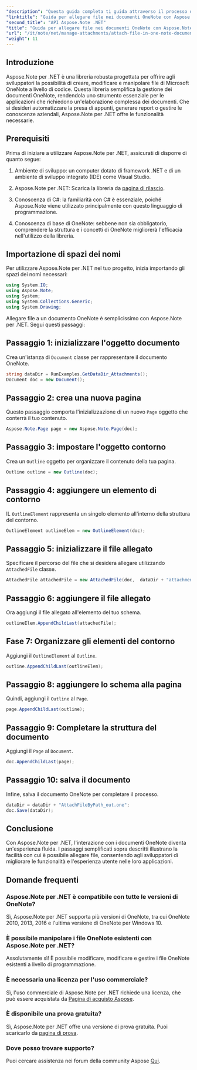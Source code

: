 ```yaml
---
"description": "Questa guida completa ti guida attraverso il processo di allegato programmatico di file ai documenti di OneNote, consentendoti di migliorare le tue attività di annotazione e gestione dei documenti. Con istruzioni chiare e dettagliate e utili FAQ."
"linktitle": "Guida per allegare file nei documenti OneNote con Aspose.Note"
"second_title": "API Aspose.Note .NET"
"title": "Guida per allegare file nei documenti OneNote con Aspose.Note"
"url": "/it/note/net/manage-attachments/attach-file-in-one-note-documents/"
"weight": 11
---
```


## Introduzione

Aspose.Note per .NET è una libreria robusta progettata per offrire agli sviluppatori la possibilità di creare, modificare e manipolare file di Microsoft OneNote a livello di codice. Questa libreria semplifica la gestione dei documenti OneNote, rendendola uno strumento essenziale per le applicazioni che richiedono un'elaborazione complessa dei documenti. Che si desideri automatizzare la presa di appunti, generare report o gestire le conoscenze aziendali, Aspose.Note per .NET offre le funzionalità necessarie.

## Prerequisiti

Prima di iniziare a utilizzare Aspose.Note per .NET, assicurati di disporre di quanto segue:

1. Ambiente di sviluppo: un computer dotato di framework .NET e di un ambiente di sviluppo integrato (IDE) come Visual Studio.
  
2. Aspose.Note per .NET: Scarica la libreria da [pagina di rilascio](https://releases.aspose.com/note/net/).

3. Conoscenza di C#: la familiarità con C# è essenziale, poiché Aspose.Note viene utilizzato principalmente con questo linguaggio di programmazione.

4. Conoscenza di base di OneNote: sebbene non sia obbligatorio, comprendere la struttura e i concetti di OneNote migliorerà l'efficacia nell'utilizzo della libreria.

## Importazione di spazi dei nomi

Per utilizzare Aspose.Note per .NET nel tuo progetto, inizia importando gli spazi dei nomi necessari:

```csharp
using System.IO;
using Aspose.Note;
using System;
using System.Collections.Generic;
using System.Drawing;
```

Allegare file a un documento OneNote è semplicissimo con Aspose.Note per .NET. Segui questi passaggi:

## Passaggio 1: inizializzare l'oggetto documento

Crea un'istanza di `Document` classe per rappresentare il documento OneNote.

```csharp
string dataDir = RunExamples.GetDataDir_Attachments();
Document doc = new Document();
```

## Passaggio 2: crea una nuova pagina

Questo passaggio comporta l'inizializzazione di un nuovo `Page` oggetto che conterrà il tuo contenuto.

```csharp
Aspose.Note.Page page = new Aspose.Note.Page(doc);
```

## Passaggio 3: impostare l'oggetto contorno

Crea un `Outline` oggetto per organizzare il contenuto della tua pagina.

```csharp
Outline outline = new Outline(doc);
```

## Passaggio 4: aggiungere un elemento di contorno

IL `OutlineElement` rappresenta un singolo elemento all'interno della struttura del contorno.

```csharp
OutlineElement outlineElem = new OutlineElement(doc);
```

## Passaggio 5: inizializzare il file allegato

Specificare il percorso del file che si desidera allegare utilizzando `AttachedFile` classe.

```csharp
AttachedFile attachedFile = new AttachedFile(doc,  dataDir + "attachment.txt");
```

## Passaggio 6: aggiungere il file allegato

Ora aggiungi il file allegato all'elemento del tuo schema.

```csharp
outlineElem.AppendChildLast(attachedFile);
```

## Fase 7: Organizzare gli elementi del contorno

Aggiungi il `OutlineElement` al `Outline`.

```csharp
outline.AppendChildLast(outlineElem);
```

## Passaggio 8: aggiungere lo schema alla pagina

Quindi, aggiungi il `Outline` al `Page`.

```csharp
page.AppendChildLast(outline);
```

## Passaggio 9: Completare la struttura del documento

Aggiungi il `Page` al `Document`.

```csharp
doc.AppendChildLast(page);
```

## Passaggio 10: salva il documento

Infine, salva il documento OneNote per completare il processo.

```csharp
dataDir = dataDir + "AttachFileByPath_out.one";
doc.Save(dataDir);
```

## Conclusione

Con Aspose.Note per .NET, l'interazione con i documenti OneNote diventa un'esperienza fluida. I passaggi semplificati sopra descritti illustrano la facilità con cui è possibile allegare file, consentendo agli sviluppatori di migliorare le funzionalità e l'esperienza utente nelle loro applicazioni.

## Domande frequenti

### Aspose.Note per .NET è compatibile con tutte le versioni di OneNote?

Sì, Aspose.Note per .NET supporta più versioni di OneNote, tra cui OneNote 2010, 2013, 2016 e l'ultima versione di OneNote per Windows 10.

### È possibile manipolare i file OneNote esistenti con Aspose.Note per .NET?

Assolutamente sì! È possibile modificare, modificare e gestire i file OneNote esistenti a livello di programmazione.

### È necessaria una licenza per l'uso commerciale?

Sì, l'uso commerciale di Aspose.Note per .NET richiede una licenza, che può essere acquistata da [Pagina di acquisto Aspose](https://purchase.conholdate.com/buy).

### È disponibile una prova gratuita?

Sì, Aspose.Note per .NET offre una versione di prova gratuita. Puoi scaricarlo da [pagina di prova](https://releases.aspose.com/).

### Dove posso trovare supporto?

Puoi cercare assistenza nei forum della community Aspose [Qui](https://forum.aspose.com/c/note/28).